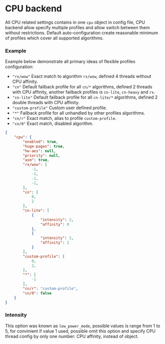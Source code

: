 # CPU backend

All CPU related settings contains in one `cpu` object in config file, CPU backend allow specify multiple profiles and allow switch between them without restrictions. Default auto-configuration create reasonable minimum of profiles which cover all supported algorithms.

### Example

Example below demonstrate all primary ideas of flexible profiles configuration:

* `"rx/wow"` Exact match to algorithm `rx/wow`, defined 4 threads without CPU affinity.
* `"cn"` Default failback profile for all `cn/*` algorithms, defined 2 threads with CPU affinity, another failback profiles is `cn-lite`, `cn-heavy` and `rx`.
* `"cn-lite"` Default failback profile for all `cn-lite/*` algorithms, defined 2 double threads with CPU affinity.
* `"custom-profile"` Custom user defined profile.
* `"*"` Failback profile for all unhandled by other profiles algorithms.
* `"cn/r"` Exact match, alias to profile `custom-profile`.
* `"cn/0"` Exact match, disabled algorithm.

```json
{
    "cpu": {
        "enabled": true,
        "huge-pages": true,
        "hw-aes": null,
        "priority": null,
        "asm": true,
        "rx/wow": [
            -1,
            -1,
            -1,
            -1,
        ],
        "cn": [
            0,
            2
        ],
        "cn-lite": [
            {
                "intensity": 2,
                "affinity": 0
            },
            {
                "intensity": 2,
                "affinity": 2
            }
        ],
        "custom-profile": [
            0,
            2,
        ],
        "*": [
            -1
        ],
        "cn/r": "custom-profile",
        "cn/0": false
    }
}
```

### Intensity
This option was known as `low_power_mode`, possible values is range from 1 to 5, for convinient if value 1 used, possible omit this option and specify CPU thread config by only one number: CPU affinity, instead of object.

